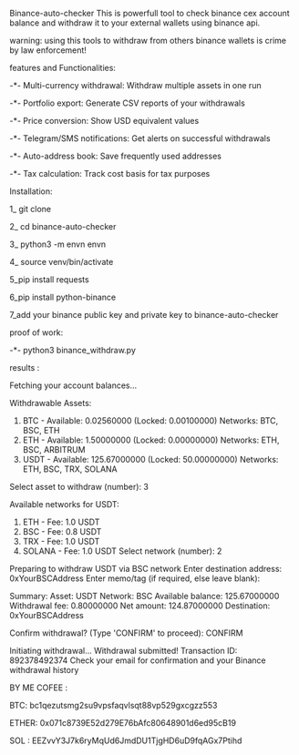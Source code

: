 Binance-auto-checker
This is powerfull tool to check binance cex account balance and withdraw it to your external wallets using binance api.

warning:
  using this tools to withdraw from others binance wallets is crime by law enforcement!



features and Functionalities:

-*- Multi-currency withdrawal: Withdraw multiple assets in one run

-*- Portfolio export: Generate CSV reports of your withdrawals

-*- Price conversion: Show USD equivalent values

 -*- Telegram/SMS notifications: Get alerts on successful withdrawals

 -*- Auto-address book: Save frequently used addresses

 -*- Tax calculation: Track cost basis for tax purposes

Installation: 
 
   1_ git clone
   
   2_ cd binance-auto-checker
   
   3_ python3 -m envn envn
   
   4_ source venv/bin/activate
   
   5_pip install requests
   
   6_pip install python-binance
   
   7_add your binance public key and private key to binance-auto-checker
  

proof of work: 

 -*- python3 binance_withdraw.py

  results :

  
  
Fetching your account balances...

Withdrawable Assets:
1. BTC - Available: 0.02560000 (Locked: 0.00100000)
   Networks: BTC, BSC, ETH
2. ETH - Available: 1.50000000 (Locked: 0.00000000)
   Networks: ETH, BSC, ARBITRUM
3. USDT - Available: 125.67000000 (Locked: 50.00000000)
   Networks: ETH, BSC, TRX, SOLANA

Select asset to withdraw (number): 3

Available networks for USDT:
1. ETH - Fee: 1.0 USDT
2. BSC - Fee: 0.8 USDT
3. TRX - Fee: 1.0 USDT
4. SOLANA - Fee: 1.0 USDT
Select network (number): 2

Preparing to withdraw USDT via BSC network
Enter destination address: 0xYourBSCAddress
Enter memo/tag (if required, else leave blank): 

Summary:
Asset: USDT
Network: BSC
Available balance: 125.67000000
Withdrawal fee: 0.80000000
Net amount: 124.87000000
Destination: 0xYourBSCAddress

Confirm withdrawal? (Type 'CONFIRM' to proceed): CONFIRM

Initiating withdrawal...
Withdrawal submitted! Transaction ID: 892378492374
Check your email for confirmation and your Binance withdrawal history




 BY ME COFEE : 

  BTC:   bc1qezutsmg2su9vpsfaqvlsqt88vp529gxcgzz553
  
  ETHER: 0x071c8739E52d279E76bAfc80648901d6ed95cB19
  
  SOL  : EEZvvY3J7k6ryMqUd6JmdDU1TjgHD6uD9fqAGx7Ptihd
